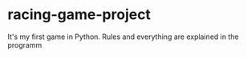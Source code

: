 # racing-game-project

It's my first game in Python. Rules and everything are explained in the programm 

